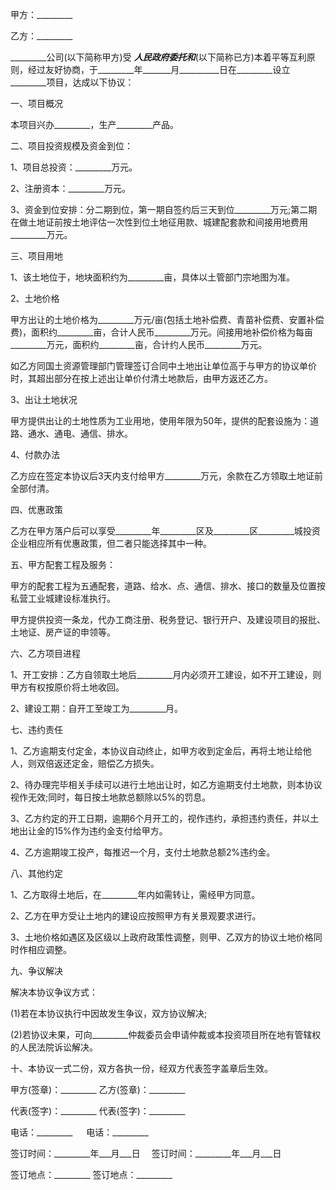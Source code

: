 
 


甲方：_________


乙方：_________


_________公司(以下简称甲方)受 _________人民政府委托和_________(以下简称已方)本着平等互利原则，经过友好协商，于_________年_______月__________日在_________设立_________项目，达成以下协议：


一、项目概况


本项目兴办_________，生产_________产品。


二、项目投资规模及资金到位：


1、项目总投资：_________万元。


2、注册资本：_________万元。


3、资金到位安排：分二期到位，第一期自签约后三天到位_________万元;第二期在做土地证前按土地评估一次性到位土地征用款、城建配套款和间接用地费用_________万元。


三、项目用地


1、该土地位于，地块面积约为_________亩，具体以土管部门宗地图为准。


2、土地价格


甲方出让的土地价格为_________万元/亩(包括土地补偿费、青苗补偿费、安置补偿费)，面积约_________亩，合计人民币_________万元。间接用地补偿价格为每亩_________万元，面积约_________亩，合计约人民币_________万元。


如乙方同国土资源管理部门管理签订合同中土地出让单位高于与甲方的协议单价时，其超出部分在按上述出让单价付清土地款后，由甲方返还乙方。


3、出让土地状况


甲方提供出让的土地性质为工业用地，使用年限为50年，提供的配套设施为：道路、通水、通电、通信、排水。


4、付款办法


乙方应在签定本协议后3天内支付给甲方_________万元，余款在乙方领取土地证前全部付清。


四、优惠政策


乙方在甲方落户后可以享受_________年_________区及_________区_________城投资企业相应所有优惠政策，但二者只能选择其中一种。


五、甲方配套工程及服务：


甲方的配套工程为五通配套，道路、给水、点、通信、排水、接口的数量及位置按私营工业城建设标准执行。


甲方提供投资一条龙，代办工商注册、税务登记、银行开户、及建设项目的报批、土地证、房产证的申领等。


六、乙方项目进程


1、开工安排：乙方自领取土地后_________月内必须开工建设，如不开工建设，则甲方有权按原价将土地收回。


2、建设工期：自开工至竣工为_________月。


七、违约责任


1、乙方逾期支付定金，本协议自动终止，如甲方收到定金后，再将土地让给他人，则双倍返还定金，赔偿乙方损失。


2、待办理完毕相关手续可以进行土地出让时，如乙方逾期支付土地款，则本协议视作无效;同时，每日按土地款总额除以5%的罚息。


3、乙方约定的开工日期，逾期6个月开工的，视作违约，承担违约责任，并以土地出让金的15%作为违约金支付给甲方。


4、乙方逾期竣工投产，每推迟一个月，支付土地款总额2%违约金。


八、其他约定


1、乙方取得土地后，在_________年内如需转让，需经甲方同意。


2、乙方在甲方受让土地内的建设应按照甲方有关景观要求进行。


3、土地价格如遇区及区级以上政府政策性调整，则甲、乙双方的协议土地价格同时作相应调整。


九、争议解决


解决本协议争议方式：


(1)若在本协议执行中因故发生争议，双方协议解决;


(2)若协议未果，可向_________仲裁委员会申请仲裁或本投资项目所在地有管辖权的人民法院诉讼解决。


十、本协议一式二份，双方各执一份，经双方代表签字盖章后生效。


甲方(签章)：_________ 乙方(签章)：_________


代表(签字)：_________ 代表(签字)：_________


电话：_________ 　 电话：_________


签订时间：_________年___月___日 　签订时间：_________年___月___日


签订地点：_________ 签订地点：_________
 


 

 
 
 
 
 
  


  
 

  


  


  
 
 
 
 

